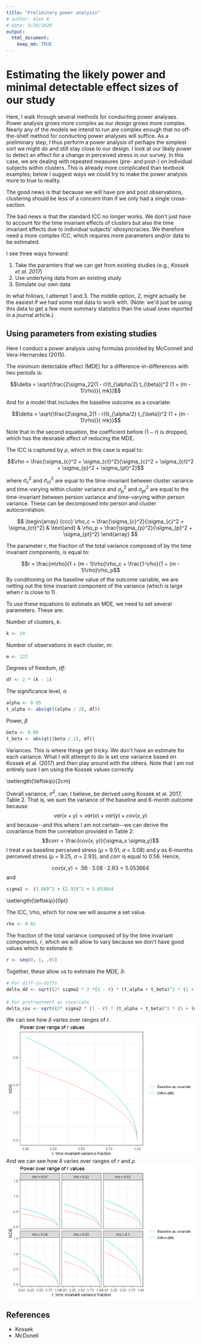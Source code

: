 ```yaml
---
title: "Preliminary power analysis"
# author: Alex K
# date: 3/29/2020
output: 
  html_document:
    keep_md: TRUE
---
```




# Estimating the likely power and minimal detectable effect sizes of our study

Here, I walk through several methods for conducting power analyses. Power analysis grows more complex as our design grows more complex. Nearly any of the models we intend to run are complex enough that no off-the-shelf method for conducting power analyses will suffice. As a preliminary step, I thus perform a power analysis of perhaps the simplest sort we might do and still stay close to our design. I look at our likely power to detect an effect for a change in perceived stress in our survey. In this case, we are dealing with repeated measures (pre- and post-) on individual subjects within clusters. This is already more complicated than textbook examples; below I suggest ways we could try to make the power analysis more to true to reality. 

The good news is that because we will have pre and post observations, clustering should be less of a concern than if we only had a single cross-section.

The bad news is that the standard ICC no longer works. We don't just have to account for the time invariant effects of clusters but also the time invariant effects due to individual subjects' idiosyncracies. We therefore need a more complex ICC, which requires more parameters and/or data to be estimated.

I see three ways forward:

1. Take the paramters that we can get from existing studies (e.g., *Kossek et al. 2017*)
2. Use underlying data from an existing study
3. Simulate our own data

In what follows, I attempt 1 and 3. The middle option, 2, might actually be the easiest if we had some real data to work with. (Note: we'd just be using this data to get a few more summary statistics than the usual ones reported in a journal article.)

## Using parameters from existing studies

Here I conduct a power analysis using formulas provided by McConnell and Vera-Hernandez (2015). 

The minimum detectable effect (MDE) for a difference-in-differences with two periods is:

$$\delta = \sqrt{\frac{2\sigma_22(1 - r)(t_{\alpha/2} t_{\beta})^2 (1 + (m - 1)\rho)}{ mk}}$$

And for a model that includes the baseline outcome as a covariate:

$$\delta = \sqrt{\frac{2\sigma_2(1 - r)(t_{\alpha/2} t_{\beta})^2 (1 + (m - 1)\rho)}{ mk}}$$

Note that in the second equation, the coefficient before $(1-r)$ is dropped, which has the desirable affect of reducing the MDE.

The ICC is captured by $\rho$, which in this case is equal to:

$$\rho = \frac{\sigma_{c}^2 + \sigma_{ct}^2}{\sigma_{c}^2 + \sigma_{ct}^2 + \sigma_{p}^2 + \sigma_{pt}^2}$$

where $\sigma_{c}^2$ and $\sigma_{ct}^2$ are equal to the time-invariant between cluster variance and time-varying within cluster variance and $\sigma_{p}^2$ and $\sigma_{pt}^2$ are equal to the time-invariant between persion variance and time-varying within person variance. These can be decomposed into person and cluster autocorrelation:

$$ 
\begin{array}
{ccc}
\rho_c = \frac{\sigma_{c}^2}{\sigma_{c}^2 + \sigma_{ct}^2} & \text{and} & \rho_p = \frac{\sigma_{p}^2}{\sigma_{p}^2 + \sigma_{pt}^2}
\end{array}
$$

The parameter $r$, the fraction of the total variance composed of by the time invariant components, is equal to:

$$r = \frac{m\rho}{1 + (m - 1)\rho}\rho_c + \frac{1-\rho}{1 + (m - 1)\rho}\rho_p$$
By conditioning on the baseline value of the outcome variable, we are netting out the time invariant component of the variance (which is large when $r$ is close to 1).

To use these equations to estimate an MDE, we need to set several parameters. These are:

Number of clusters, $k$:

```r
k <- 24
```

Number of observations in each cluster, $m$:

```r
m <- 122
```

Degrees of freedom, $df$:

```r
df <- 2 * (k - 1)
```

The significance level, $\alpha$

```r
alpha <- 0.05
t_alpha <- abs(qt((alpha / 2), df))
```

Power, $\beta$

```r
beta <- 0.80
t_beta <- abs(qt((beta / 2), df))
```

Variances. This is where things get tricky. We don't have an estimate for each variance. What I will attempt to do is set one variance based on Kossek et al. (2017) and then play around with the others. Note that I am not entirely sure I am using the Kossek values correctly. 

\setlength{\leftskip}{2cm}

Overall variance, $\sigma^2$, can, I believe, be derived using Kossek et al. 2017, Table 2. That is, we sum the variance of the baseline and 6-month outcome because 
$$var(x + y) = var(x) + var(y) + cov(x, y)$$
and because--and this where I am not certain--we can derive the covariance from the correlation provided in Table 2:
$$corr = \frac{cov(x, y)}{\sigma_x \sigma_y}$$
I treat $x$ as baseline perceived stress ($\mu$ = 9.51, $\sigma$ = 3.08) and $y$ as 6-months perceived stress ($\mu$ = 9.25, $\sigma$ = 2.93), and $corr$ is equal to 0.56. Hence, 

$$cov(x, y) = .56 \cdot 3.08 \cdot 2.93 = 5.053664$$
and


```r
sigma2 <- (3.08)^2 + (2.93)^2 + 5.053664
```

\setlength{\leftskip}{0pt}

The ICC, \rho, which for now we will assume a set value.

```r
rho <- 0.02
```

The fraction of the total variance composed of by the time invariant components, $r$, which we will allow to vary because we don't have good values which to estimate it:

```r
r <- seq(0, 1, .01)
```

Together, these allow us to estimate the MDE, $\delta$:

```r
# For diff-in-diffs
delta_dd <- sqrt((2* sigma2 * 2 *(1 - r) * (t_alpha + t_beta)^2 * (1 + (m - 1) * rho)) / (m*k))

# For pretreatment as covariate
delta_cov <- sqrt((2* sigma2 * (1 - r) * (t_alpha + t_beta)^2 * (1 + (m - 1) * rho)) / (m*k))
```

We can see how $\delta$ varies over ranges of $r$.
<img src="code_poweranalysis_files/figure-html/power_plot_1-1.png" style="display: block; margin: auto;" />
And we can see how $\delta$ varies over ranges of $r$ and $\rho$.
<img src="code_poweranalysis_files/figure-html/power_plot_2-1.png" style="display: block; margin: auto;" />
## References

* Kossek
* McDonell
